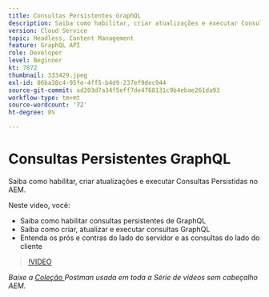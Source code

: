 ```yaml
---
title: Consultas Persistentes GraphQL
description: Saiba como habilitar, criar atualizações e executar Consultas Persistidas no AEM.
version: Cloud Service
topic: Headless, Content Management
feature: GraphQL API
role: Developer
level: Beginner
kt: 7872
thumbnail: 333429.jpeg
exl-id: 06ba38c4-95fe-4ff5-b4d9-237ef9dec944
source-git-commit: ad203d7a34f5eff7de4768131c9b4ebae261da93
workflow-type: tm+mt
source-wordcount: '72'
ht-degree: 0%

---
```


# Consultas Persistentes GraphQL

Saiba como habilitar, criar atualizações e executar Consultas Persistidas no AEM.

Neste vídeo, você:

+ Saiba como habilitar consultas persistentes de GraphQL
+ Saiba como criar, atualizar e executar consultas GraphQL
+ Entenda os prós e contras do lado do servidor e as consultas do lado do cliente

>[!VIDEO](https://video.tv.adobe.com/v/333429/?quality=12&learn=on)

_Baixe a  [Coleção ](./assets/aem-headless-video-series.postman_collection.json) Postman usada em toda a Série de vídeos sem cabeçalho AEM._
